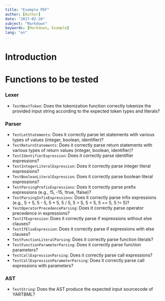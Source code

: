 ```yaml
---
title: "Example PDF"
author: [Author]
date: "2017-02-20"
subject: "Markdown"
keywords: [Markdown, Example]
lang: "en"
...
```


# Introduction

# Functions to be tested

### Lexer 
- `TestNextToken`: Does the tokenization function correctly tokenize the provided input string according to the expected token types and literals?

### Parser 

- `TestLetStatements`: Does it correctly parse let statements with various types of values (integer, boolean, identifier)?
- `TestReturnStatements`: Does it correctly parse return statements with various types of return values (integer, boolean, identifier)?
- `TestIdentifierExpression`: Does it correctly parse identifier expressions?
- `TestIntegerLiteralExpression`: Does it correctly parse integer literal expressions?
- `TestBooleanLiteralExpression`: Does it correctly parse boolean literal expressions?
- `TestParsingPrefixExpressions`: Does it correctly parse prefix expressions (e.g., !5, -15, !true, !false)?
- `TestParsingInfixExpressions`: Does it correctly parse infix expressions (e.g., 5 + 5, 5 - 5, 5 * 5, 5 / 5, 5 > 5, 5 < 5, 5 == 5, 5 != 5)?
- `TestOperatorPrecedenceParsing`: Does it correctly parse operator precedence in expressions?
- `TestIfExpression`: Does it correctly parse if expressions without else clauses?
- `TestIfElseExpression`: Does it correctly parse if expressions with else clauses?
- `TestFunctionLiteralParsing`: Does it correctly parse function literals?
- `TestFunctionParameterParsing`: Does it correctly parse function parameters?
- `TestCallExpressionParsing`: Does it correctly parse call expressions?
- `TestCallExpressionParameterParsing`: Does it correctly parse call expressions with parameters?

### AST

- `TestString`: Does the AST produce the expected input sourcecode of YARTBML?

### 